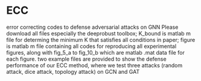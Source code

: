 # ECC
error correcting codes to defense adversarial attacks on GNN
Please download all files especially the deeprobust toolbox;
K_bound is matlab m file for determing the minimum K that satisfies all conditions in paper;
figure is matlab m file containing all codes for reproducing all experimental figures, along with fig_5_a to fig_10_b which are matlab .mat data file for each figure.
two example files are provided to show the defense performance of our ECC method, where we test three attacks (random attack, dice attack, topology attack) on GCN and GAT
